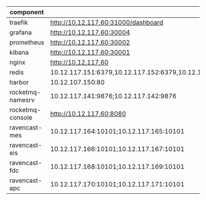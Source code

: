 | component        | url                                                                                                               | auth                  |
|------------------|-------------------------------------------------------------------------------------------------------------------|-----------------------|
| traefik          | http://10.12.117.60:31000/dashboard                                                                               | -                     |
| grafana          | http://10.12.117.60:30004                                                                                         | -                     |
| prometheus       | http://10.12.117.60:30002                                                                                         | -                     |
| kibana           | http://10.12.117.60:30001                                                                                         | -                     |
| nginx            | http://10.12.117.60                                                                                               | -                     |
| redis            | 10.12.117.151:6379,10.12.117.152:6379,10.12.117.153:6379,10.12.117.154:6379,10.12.117.155:6379,10.12.117.156:6379 | -                     |
| harbor           | 10.12.107.150:80                                                                                           | -                     |
| rocketmq-namesrv | 10.12.117.141:9876;10.12.117.142:9876                                                                             | -                     |
| rocketmq-console | http://10.12.117.60:8080                                                                                          | admin/admin           |
| ravencast-mes    | 10.12.117.164:10101;10.12.117.165:10101                                                             | ravencast/integration |
| ravencast-eis    | 10.12.117.166:10101;10.12.117.167:10101                                                             | ravencast/integration |
| ravencast-fdc    | 10.12.117.168:10101;10.12.117.169:10101                                                             | ravencast/integration |
| ravencast-apc    | 10.12.117.170:10101;10.12.117.171:10101                                                             | ravencast/integration |

